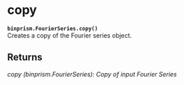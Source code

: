 # copy
**`binprism.FourierSeries.copy()`** <br />
Creates a copy of the Fourier series object.
## Returns
*copy (binprism.FourierSeries): Copy of input Fourier Series*
